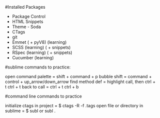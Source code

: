 #Installed Packages

* Package Control
* HTML Snippets
* Theme - Soda
* CTags
* git 
* Emmet ( + pyV8) (learning)
* SCSS (learning) ( + snippets)
* RSpec (learning) ( + snippets)
* Cucumber (learning)

#sublime commands to practice:

open command palette = shift + command + p
bubble shift = command + control + up_arrow/down_arrow
find method def = highlight call, then ctrl + t ctrl + t
back to call = ctrl + t ctrl + b

#command line commands to practice

initialize ctags in project = $ ctags -R -f .tags
open file or directory in sublime = $ subl <filename> or subl .

